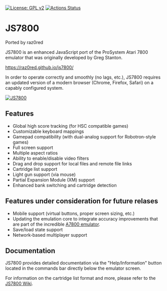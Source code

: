 [![License: GPL v2](https://img.shields.io/badge/License-GPL%20v2-blue.svg)](https://www.gnu.org/licenses/old-licenses/gpl-2.0.en.html)
[![Actions Status](https://github.com/raz0red/js7800/workflows/Build/badge.svg)](https://github.com/raz0red/js7800/actions)

# JS7800

Ported by raz0red

JS7800 is an enhanced JavaScript port of the ProSystem Atari 7800 emulator that was originally developed by Greg Stanton.

https://raz0red.github.io/js7800/

In order to operate correctly and smoothly (no lags, etc.), JS7800 requires an updated version of a modern browser (Chrome, Firefox, Safari) on a capably configured system.

[![JS7800](https://github.com/raz0red/js7800/raw/master/screenshots/screenshot.png)](https://raz0red.github.io/js7800/)

## Features

* Global high score tracking (for HSC compatible games)
* Customizable keyboard mappings
* Gamepad compatibility (with dual-analog support for Robotron-style games)
* Full screen support
* Multiple aspect ratios
* Ability to enable/disable video filters
* Drag and drop support for local files and remote file links
* Cartridge list support
* Light gun support (via mouse)
* Partial Expansion Module (XM) support
* Enhanced bank switching and cartridge detection

## Features under consideration for future relases

* Mobile support (virtual buttons, proper screen sizing, etc.)
* Updating the emulation core to integrate accuracy improvements that are part of the incredible [A7800 emulator](http://7800.8bitdev.org/index.php/A7800_Emulator).
* Save/load state support
* Network-based multiplayer support

## Documentation

JS7800 provides detailed documentation via the "Help/Information" button located in the commands bar directly below the emulator screen.

For information on the cartridge list format and more, please refer to the [JS7800 Wiki](https://github.com/raz0red/js7800/wiki).

